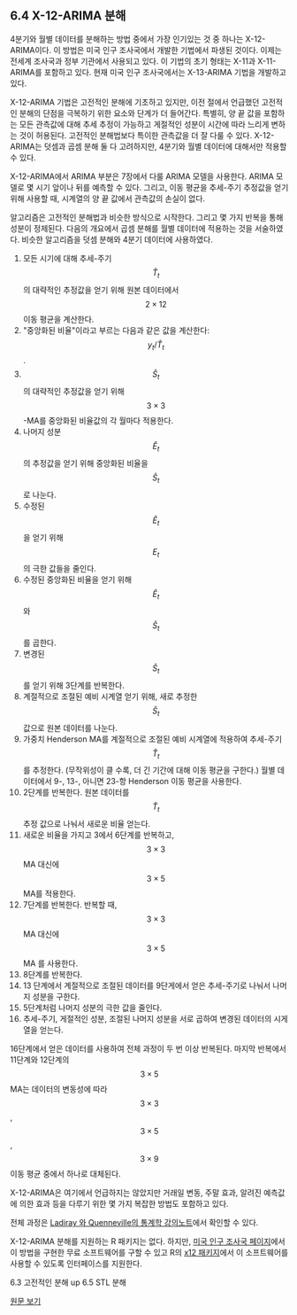 ## 6.4 X-12-ARIMA 분해
4분기와 월별 데이터를 분해하는 방법 중에서 가장 인기있는 것 중 하나는 X-12-ARIMA이다. 이 방법은 미국 인구 조사국에서 개발한 기법에서 파생된 것이다. 이제는 전세계 조사국과 정부 기관에서 사용되고 있다. 이 기법의 초기 형태는 X-11과 X-11-ARIMA를 포함하고 있다. 현재 미국 인구 조사국에서는 X-13-ARIMA 기법을 개발하고 있다.

X-12-ARIMA 기법은 고전적인 분해에 기초하고 있지만, 이전 절에서 언급했던 고전적인 분해의 단점을 극복하기 위한 요소와 단계가 더 들어간다. 특별히, 양 끝 값을 포함하는 모든 관측값에 대해 추세 추정이 가능하고 게절적인 성분이 시간에 따라 느리게 변하는 것이 허용된다. 고전적인 분해법보다 특이한 관측값을 더 잘 다룰 수 있다. X-12-ARIMA는 덧셈과 곱셈 분해 둘 다 고려하지만, 4분기와 월별 데이터에 대해서만 적용할 수 있다.

X-12-ARIMA에서 ARIMA 부분은 7장에서 다룰 ARIMA 모델을 사용한다. ARIMA 모델로 몇 시기 앞이나 뒤를 예측할 수 있다. 그리고, 이동 평균을 추세-주기 추정값을 얻기 위해 사용할 때, 시계열의 양 끝 값에서 관측값의 손실이 없다.

알고리즘은 고전적인 분해법과 비슷한 방식으로 시작한다. 그리고 몇 가지 반복을 통해 성분이 정제된다. 다음의 개요에서 곱셈 분해를 월별 데이터에 적용하는 것을 서술하였다. 비슷한 알고리즘을 덧셈 분해와 4분기 데이터에 사용하였다.

1. 모든 시기에 대해 추세-주기 $$ \hat{T}_{t} $$의 대략적인 추정값을 얻기 위해 원본 데이터에서 $$2 \times 12$$ 이동 평균을 계산한다.
2. "중앙화된 비율"이라고 부르는 다음과 같은 값을 계산한다: $$ y_{t}/\hat{T}_{t} $$.
3. $$ \hat{S}_{t} $$의 대략적인 추정값을 얻기 위해 $$ 3 \times 3 $$-MA를 중앙화된 비율값의 각 월마다 적용한다.
4. 나머지 성분 $$ \hat{E}_{t} $$의 추정값을 얻기 위해 중앙화된 비율을 $$ \hat{ S }_{t} $$로 나눈다.
5. 수정된 $$ \hat{E}_{t} $$을 얻기 위해 $$ E_{t} $$의 극한 값들을 줄인다.
6. 수정된 중앙화된 비율을 얻기 위해 $$ \hat{E}_{t} $$와 $$ \hat{S}_{t} $$를 곱한다.
7. 변경된 $$ \hat{S}_{t} $$를 얻기 위해 3단계를 반복한다.
8. 계절적으로 조절된 예비 시계열 얻기 위해, 새로 추정한 $$ \hat{S}_{t} $$ 값으로 원본 데이터를 나눈다.
9. 가중치 Henderson MA를 계절적으로 조절된 예비 시계열에 적용하여 추세-주기 $$ \hat{T}_{t} $$를 추정한다. (무작위성이 클 수록, 더 긴 기간에 대해 이동 평균을 구한다.) 월별 데이터에서 9-, 13-, 아니면 23-항 Henderson 이동 평균을 사용한다.
10. 2단계를 반복한다. 원본 데이터를 $$ \hat{T}_{t} $$ 추정 값으로 나눠서 새로운 비율 얻는다.
11. 새로운 비율을 가지고 3에서 6단계를 반복하고, $$ 3 \times 3 $$ MA 대신에 $$ 3 \times 5 $$ MA를 적용한다.
12. 7단계를 반복한다. 반복할 때, $$ 3 \times 3 $$ MA 대신에 $$ 3 \times 5 $$ MA 를 사용한다.
13. 8단계를 반복한다.
14. 13 단계에서 계절적으로 조절된 데이터를 9단게에서 얻은 추세-주기로 나눠서 나머지 성분을 구한다.
15. 5단계처럼 나머지 성분의 극한 값을 줄인다.
16. 추세-주기, 게절적인 성분, 조절된 나머지 성분을 서로 곱하여 변경된 데이터의 시게열을 얻는다.

16단계에서 얻은 데이터를 사용하여 전체 과정이 두 번 이상 반복된다. 마지막 반복에서 11단계와 12단계의 $$ 3 \times 5 $$ MA는 데이터의 변동성에 따라 $$ 3 \times 3 $$, $$ 3 \times 5 $$, $$ 3 \times 9 $$ 이동 평균 중에서 하나로 대체된다.

X-12-ARIMA은 여기에서 언급하지는 않았지만 거래일 변동, 주말 효과, 알려진 예측값에 의한 효과 등을 다루기 위한 몇 가지 복잡한 방법도 포함하고 있다.

전체 과정은 [Ladiray 와 Quenneville의 통계학 강의노트](http://www.amazon.com/gp/product/0387951717/ref=as_li_ss_tl?ie=UTF8?tag=ote09-20&linkCode=as2&camp=1789&creative=390957&creativeASIN=0387951717)에서 확인할 수 있다.

X-12-ARIMA 분해를 지원하는 R 패키지는 없다. 하지만, [미국 인구 조사국 페이지](http://www.census.gov/srd/www/x12a/)에서 이 방법을 구현한 무료 소프트웨어를 구할 수 있고 R의 [x12 패키지](http://cran.r-project.org/web/packages/x12/index.html)에서 이 소프트웨어를 사용할 수 있도록 인터페이스를 지원한다.


6.3 고전적인 분해   up   6.5 STL 분해


[원문 보기](https://www.otexts.org/fpp/6/4)